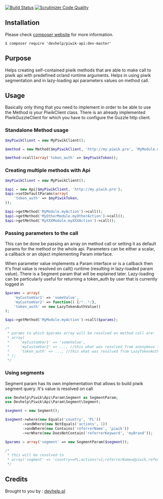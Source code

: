 [![Build Status](https://travis-ci.org/devhelp/piwik-api.svg?branch=master)](https://travis-ci.org/devhelp/piwik-api)
[![Scrutinizer Code Quality](https://scrutinizer-ci.com/g/devhelp/piwik-api/badges/quality-score.png?b=master)](https://scrutinizer-ci.com/g/devhelp/piwik-api?branch=master)

## Installation

Please check [composer website](http://getcomposer.org) for more information.

```
$ composer require 'devhelp/piwik-api:dev-master'
```

## Purpose

Helps creating self-contained piwik methods that are able to make call to piwik api with predefined or/and runtime arguments.
Helps in using piwik segmentation and in lazy-loading api parameters values on method call.

## Usage

Basically only thing that you need to implement in order to be able to use the Method is your PiwikClient class.
There is an already implemented PiwikGuzzleClient for which you have to configure the Guzzle http client.

### Standalone Method usage

```php
$myPiwikClient = new MyPiwikClient();

$method = new Method($myPiwikClient, 'http://my.piwik.pro', 'MyModule.myAction')

$method->call(array('token_auth' => $myPiwikToken));

```

### Creating multiple methods with Api

```php
$myPiwikClient = new MyPiwikClient();

$api = new Api($myPiwikClient, 'http://my.piwik.pro');
$api->setDefaultParams(array(
    'token_auth' => $myPiwikToken,
));

$api->getMethod('MyModule.myAction')->call();
$api->getMethod('MyOtherModule.myOtherAction')->call();
$api->getMethod('MyXXXModule.myXXXAction')->call();
```

### Passing parameters to the call

This can be done be passing an array on method call or setting it as default params for the method or the whole api.
Parameters can be either a scalar, a callback or an object implementing Param interface.

When parameter value implements a Param interface or is a callback then it's final value is resolved on call() runtime
(resulting in lazy-loaded param value). There is a Segment param that will be explained later. Lazy-loading can be
particularly useful for returning a token_auth by user that is currently logged in

```php
$params = array(
    'myCustomVar1' => 'someValue',
    'myCustomVar2' => function() {/*..*/},
    'token_auth' => new LazyTokenAuthValue()
);

$api->getMethod('MyModule.myAction')->call($params);

/*
 * params to which $params array will be resolved on method call are:
 * array(
 *     'myCustomVar1' => 'someValue',
 *     'myCustomVar2' => ..., //this what was resolved from anonymous function
 *     'token_auth' => ..., //this what was resolved from LazyTokenAuthValue
 * );
 */
```

### Using segments

Segment param has its own implementation that allows to build piwik segment query. It's value is resolved on call

```php
use Devhelp\Piwik\Api\Param\Segment as SegmentParam;
use Devhelp\Piwik\Api\Param\Segment\Segment;

$segment = new Segment();

$segment->where(new Equals('country', 'PL'))
        ->andWhere(new NotEquals('actions', 1))
        ->andWhere(new Contains('referrerName', 'piwik'))
        ->orWhere(new DoesNotContain('referrerKeyword', 'myBrand'));

$params = array('segment' => new SegmentParam($segment));

/*
 * this will be resolved to
 * array('segment' => 'country==PL;actions!=1;referrerName=@piwik,referrerKeyword!@myBrand');
 */
```

## Credits

Brought to you by : [devhelp.pl](http://devhelp.pl)

